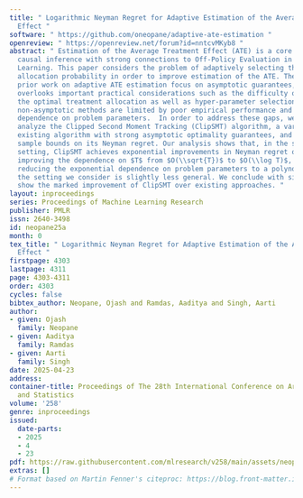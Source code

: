 ```yaml
---
title: " Logarithmic Neyman Regret for Adaptive Estimation of the Average Treatment
  Effect "
software: " https://github.com/oneopane/adaptive-ate-estimation "
openreview: " https://openreview.net/forum?id=nntcvMKyb8 "
abstract: " Estimation of the Average Treatment Effect (ATE) is a core problem in
  causal inference with strong connections to Off-Policy Evaluation in Reinforcement
  Learning. This paper considers the problem of adaptively selecting the treatment
  allocation probability in order to improve estimation of the ATE. The majority of
  prior work on adaptive ATE estimation focus on asymptotic guarantees, and in turn
  overlooks important practical considerations such as the difficulty of learning
  the optimal treatment allocation as well as hyper-parameter selection.  Existing
  non-asymptotic methods are limited by poor empirical performance and exponential
  dependence on problem parameters.  In order to address these gaps, we propose and
  analyze the Clipped Second Moment Tracking (ClipSMT) algorithm, a variant of an
  existing algorithm with strong asymptotic optimality guarantees, and provide finite
  sample bounds on its Neyman regret. Our analysis shows that, in the superpopulation
  setting, ClipSMT achieves exponential improvements in Neyman regret on two fronts:
  improving the dependence on $T$ from $O(\\sqrt{T})$ to $O(\\log T)$, as well as
  reducing the exponential dependence on problem parameters to a polynomial dependence—although
  the setting we consider is slightly less general. We conclude with simulations which
  show the marked improvement of ClipSMT over existing approaches. "
layout: inproceedings
series: Proceedings of Machine Learning Research
publisher: PMLR
issn: 2640-3498
id: neopane25a
month: 0
tex_title: " Logarithmic Neyman Regret for Adaptive Estimation of the Average Treatment
  Effect "
firstpage: 4303
lastpage: 4311
page: 4303-4311
order: 4303
cycles: false
bibtex_author: Neopane, Ojash and Ramdas, Aaditya and Singh, Aarti
author:
- given: Ojash
  family: Neopane
- given: Aaditya
  family: Ramdas
- given: Aarti
  family: Singh
date: 2025-04-23
address:
container-title: Proceedings of The 28th International Conference on Artificial Intelligence
  and Statistics
volume: '258'
genre: inproceedings
issued:
  date-parts:
  - 2025
  - 4
  - 23
pdf: https://raw.githubusercontent.com/mlresearch/v258/main/assets/neopane25a/neopane25a.pdf
extras: []
# Format based on Martin Fenner's citeproc: https://blog.front-matter.io/posts/citeproc-yaml-for-bibliographies/
---
```

